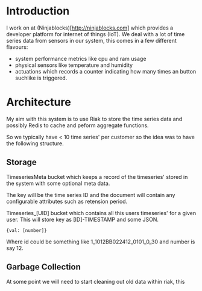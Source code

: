 # Introduction

I work on at (Ninjablocks)[http://ninjablocks.com] which provides a developer platform for internet of things (IoT). We deal with a lot of time series data from sensors in our system, this comes in a few different flavours:

* system performance metrics like cpu and ram usage
* physical sensors like temperature and humidity
* actuations which records a counter indicating how many times an button suchlike is triggered.

# Architecture

My aim with this system is to use Riak to store the time series data and possibly Redis to cache and peform aggregate functions.

So we typically have < 10 time series' per customer so the idea was to have the following structure.

## Storage 

TimeseriesMeta bucket which keeps a record of the timeseries' stored in the system with some optional meta data.

The key will be the time series ID and the document will contain any configurable attributes such as retension period.

Timeseries\_[UID] bucket which contains all this users timeseries' for a given user. This will store key as [ID]-TIMESTAMP and some JSON.
````
{val: [number]} 
````

Where id could be something like 1\_1012BB022412\_0101\_0\_30 and number is say 12.

## Garbage Collection

At some point we will need to start cleaning out old data within riak, this

